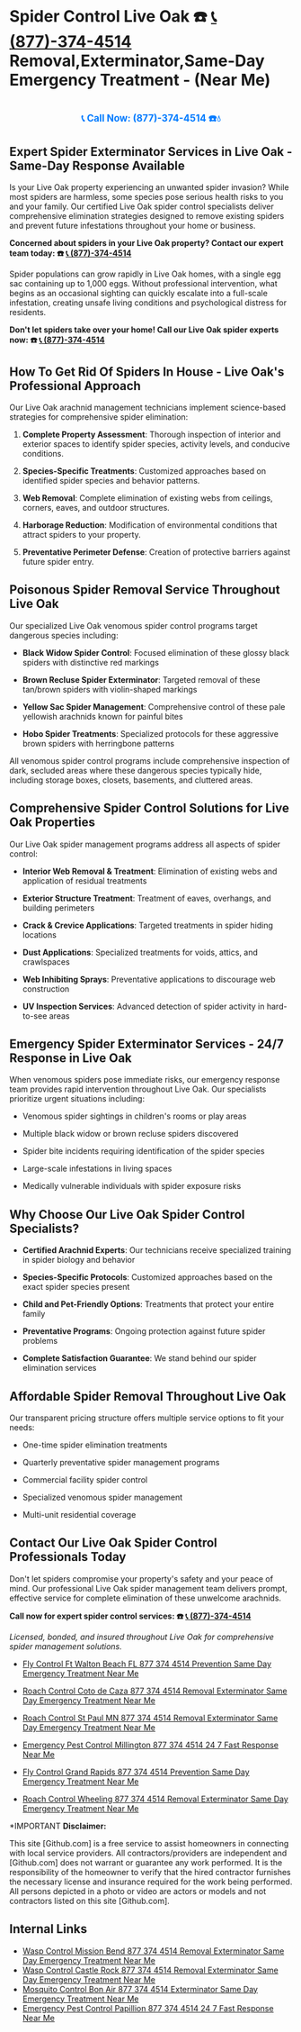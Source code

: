 # Spider Control Live Oak ☎️ [📞 (877)-374-4514](https://pest-control-4514.netlify.app) Removal,Exterminator,Same-Day Emergency Treatment - (Near Me)
# 

<p align="center" style="font-size: 1.2em; font-weight: bold; margin: 20px 0;">
  <a href="https://pest-control-4514.netlify.app" target="_blank" style="color: #007BFF; text-decoration: none;">📞 Call Now: (877)-374-4514 ☎️💧</a>
</p>

## Expert Spider Exterminator Services in Live Oak - Same-Day Response Available

Is your Live Oak property experiencing an unwanted spider invasion? While most spiders are harmless, some species pose serious health risks to you and your family. Our certified Live Oak spider control specialists deliver comprehensive elimination strategies designed to remove existing spiders and prevent future infestations throughout your home or business.

**Concerned about spiders in your Live Oak property? Contact our expert team today: ☎️ [📞 (877)-374-4514](https://pest-control-4514.netlify.app)**

Spider populations can grow rapidly in Live Oak homes, with a single egg sac containing up to 1,000 eggs. Without professional intervention, what begins as an occasional sighting can quickly escalate into a full-scale infestation, creating unsafe living conditions and psychological distress for residents.

**Don't let spiders take over your home! Call our Live Oak spider experts now: ☎️ [📞 (877)-374-4514](https://pest-control-4514.netlify.app)**

## How To Get Rid Of Spiders In House - Live Oak's Professional Approach

Our Live Oak arachnid management technicians implement science-based strategies for comprehensive spider elimination:

1. **Complete Property Assessment**: Thorough inspection of interior and exterior spaces to identify spider species, activity levels, and conducive conditions.

2. **Species-Specific Treatments**: Customized approaches based on identified spider species and behavior patterns.

3. **Web Removal**: Complete elimination of existing webs from ceilings, corners, eaves, and outdoor structures.

4. **Harborage Reduction**: Modification of environmental conditions that attract spiders to your property.

5. **Preventative Perimeter Defense**: Creation of protective barriers against future spider entry.

## Poisonous Spider Removal Service Throughout Live Oak

Our specialized Live Oak venomous spider control programs target dangerous species including:

- **Black Widow Spider Control**: Focused elimination of these glossy black spiders with distinctive red markings

- **Brown Recluse Spider Exterminator**: Targeted removal of these tan/brown spiders with violin-shaped markings

- **Yellow Sac Spider Management**: Comprehensive control of these pale yellowish arachnids known for painful bites

- **Hobo Spider Treatments**: Specialized protocols for these aggressive brown spiders with herringbone patterns

All venomous spider control programs include comprehensive inspection of dark, secluded areas where these dangerous species typically hide, including storage boxes, closets, basements, and cluttered areas.

## Comprehensive Spider Control Solutions for Live Oak Properties

Our Live Oak spider management programs address all aspects of spider control:

- **Interior Web Removal & Treatment**: Elimination of existing webs and application of residual treatments

- **Exterior Structure Treatment**: Treatment of eaves, overhangs, and building perimeters

- **Crack & Crevice Applications**: Targeted treatments in spider hiding locations

- **Dust Applications**: Specialized treatments for voids, attics, and crawlspaces

- **Web Inhibiting Sprays**: Preventative applications to discourage web construction

- **UV Inspection Services**: Advanced detection of spider activity in hard-to-see areas

## Emergency Spider Exterminator Services - 24/7 Response in Live Oak

When venomous spiders pose immediate risks, our emergency response team provides rapid intervention throughout Live Oak. Our specialists prioritize urgent situations including:

- Venomous spider sightings in children's rooms or play areas

- Multiple black widow or brown recluse spiders discovered

- Spider bite incidents requiring identification of the spider species

- Large-scale infestations in living spaces

- Medically vulnerable individuals with spider exposure risks

## Why Choose Our Live Oak Spider Control Specialists?

- **Certified Arachnid Experts**: Our technicians receive specialized training in spider biology and behavior

- **Species-Specific Protocols**: Customized approaches based on the exact spider species present

- **Child and Pet-Friendly Options**: Treatments that protect your entire family

- **Preventative Programs**: Ongoing protection against future spider problems

- **Complete Satisfaction Guarantee**: We stand behind our spider elimination services

## Affordable Spider Removal Throughout Live Oak

Our transparent pricing structure offers multiple service options to fit your needs:

- One-time spider elimination treatments

- Quarterly preventative spider management programs

- Commercial facility spider control

- Specialized venomous spider management

- Multi-unit residential coverage

## Contact Our Live Oak Spider Control Professionals Today

Don't let spiders compromise your property's safety and your peace of mind. Our professional Live Oak spider management team delivers prompt, effective service for complete elimination of these unwelcome arachnids.

**Call now for expert spider control services: ☎️ [📞 (877)-374-4514](https://pest-control-4514.netlify.app)**

*Licensed, bonded, and insured throughout Live Oak for comprehensive spider management solutions.*


- [Fly Control Ft Walton Beach FL 877 374 4514 Prevention Same Day Emergency Treatment Near Me](https://github.com/allyoucaneatsushiin/pest-control/blob/main/Fly-Control-Ft-Walton-Beach-FL-877-374-4514-Prevention-Same-Day-Emergency-Treatment-Near-Me.md)
- [Roach Control Coto de Caza 877 374 4514 Removal Exterminator Same Day Emergency Treatment Near Me](https://github.com/allyoucaneatsushiin/pest-control/blob/main/Roach-Control-Coto-de-Caza-877-374-4514-Removal-Exterminator-Same-Day-Emergency-Treatment-Near-Me.md)
- [Roach Control St Paul MN 877 374 4514 Removal Exterminator Same Day Emergency Treatment Near Me](https://github.com/allyoucaneatsushiin/pest-control/blob/main/Roach-Control-St-Paul-MN-877-374-4514-Removal-Exterminator-Same-Day-Emergency-Treatment-Near-Me.md)


- [Emergency Pest Control Millington 877 374 4514 24 7 Fast Response Near Me](https://github.com/allyoucaneatsushiin/pest-control/blob/main/Emergency-Pest-Control-Millington-877-374-4514-24-7-Fast-Response-Near-Me.md)
- [Fly Control Grand Rapids 877 374 4514 Prevention Same Day Emergency Treatment Near Me](https://github.com/allyoucaneatsushiin/pest-control/blob/main/Fly-Control-Grand-Rapids-877-374-4514-Prevention-Same-Day-Emergency-Treatment-Near-Me.md)
- [Roach Control Wheeling 877 374 4514 Removal Exterminator Same Day Emergency Treatment Near Me](https://github.com/allyoucaneatsushiin/pest-control/blob/main/Roach-Control-Wheeling-877-374-4514-Removal-Exterminator-Same-Day-Emergency-Treatment-Near-Me.md)


*IMPORTANT **Disclaimer:**  

This site [Github.com] is a free service to assist homeowners in connecting with local service providers. All contractors/providers are independent and [Github.com] does not warrant or guarantee any work performed. It is the responsibility of the homeowner to verify that the hired contractor furnishes the necessary license and insurance required for the work being performed. All persons depicted in a photo or video are actors or models and not contractors listed on this site [Github.com].


## Internal Links
- [Wasp Control Mission Bend 877 374 4514 Removal Exterminator Same Day Emergency Treatment Near Me](https://github.com/allyoucaneatsushiin/pest-control/blob/main/Wasp-Control-Mission-Bend-877-374-4514-Removal-Exterminator-Same-Day-Emergency-Treatment-Near-Me.md)
- [Wasp Control Castle Rock 877 374 4514 Removal Exterminator Same Day Emergency Treatment Near Me](https://github.com/allyoucaneatsushiin/pest-control/blob/main/Wasp-Control-Castle-Rock-877-374-4514-Removal-Exterminator-Same-Day-Emergency-Treatment-Near-Me.md)
- [Mosquito Control Bon Air 877 374 4514 Exterminator Same Day Emergency Treatment Near Me](https://github.com/allyoucaneatsushiin/pest-control/blob/main/Mosquito-Control-Bon-Air-877-374-4514-Exterminator-Same-Day-Emergency-Treatment-Near-Me.md)
- [Emergency Pest Control Papillion 877 374 4514 24 7 Fast Response Near Me](https://github.com/allyoucaneatsushiin/pest-control/blob/main/Emergency-Pest-Control-Papillion-877-374-4514-24-7-Fast-Response-Near-Me.md)
